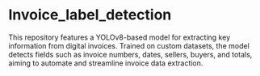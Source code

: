 # Invoice_label_detection
This repository features a YOLOv8-based model for extracting key information from digital invoices. Trained on custom datasets, the model detects fields such as invoice numbers, dates, sellers, buyers, and totals, aiming to automate and streamline invoice data extraction.
